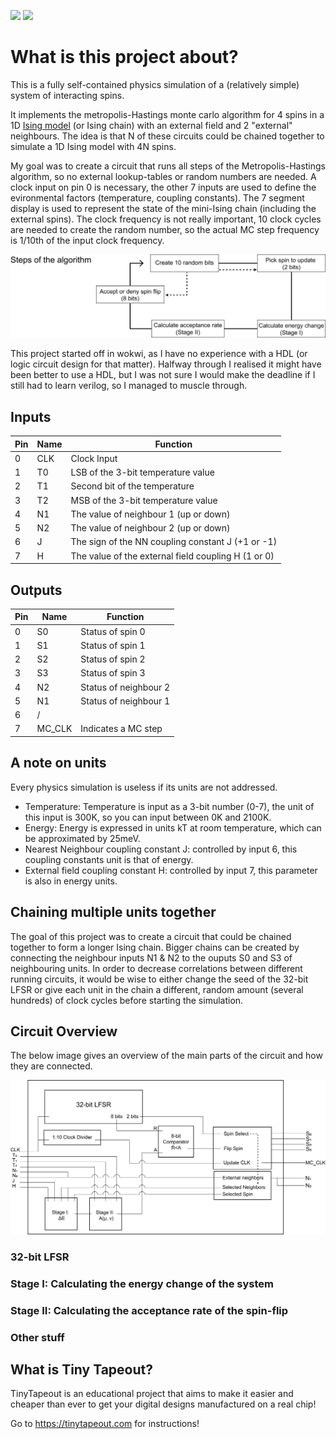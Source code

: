 ![](../../workflows/gds/badge.svg) ![](../../workflows/docs/badge.svg)

# What is this project about?

This is a fully self-contained physics simulation of a (relatively simple) system of interacting spins.

It implements the metropolis-Hastings monte carlo algorithm for 4 spins in a 1D [Ising model](https://en.wikipedia.org/wiki/Ising_model) (or Ising chain) with an external field and 2 "external" neighbours. The idea is that N of these circuits could be chained together to simulate a 1D Ising model with 4N spins.

My goal was to create a circuit that runs all steps of the Metropolis-Hastings algorithm, so no external lookup-tables or random numbers are needed. 
A clock input on pin 0 is necessary, the other 7 inputs are used to define the evironmental factors (temperature, coupling constants). The 7 segment display
is used to represent the state of the mini-Ising chain (including the external spins). The clock frequency is not really important, 10 clock cycles are needed to create the random number, so the actual MC step frequency is 1/10th of the input clock frequency.


<img src="Algorithm_view2.png" width="1000">

  
This project started off in wokwi, as I have no experience with a HDL (or logic circuit design for that matter). Halfway through I realised it might have been better to use a HDL, but I was not sure I would make the deadline if I still had to learn verilog, so I managed to muscle through.

## Inputs
|Pin|Name|Function                                           |
|--|-----|---------------------------------------------------|
|0 |CLK  |Clock Input                                        |
|1 |T0   |LSB of the 3-bit temperature value                 |
|2 |T1   |Second bit of the temperature                      |
|3 |T2   |MSB of the 3-bit temperature value                 |
|4 |N1   |The value of neighbour 1 (up or down)              |
|5 |N2   |The value of neighbour 2 (up or down)              |
|6 |J    |The sign of the NN coupling constant J (+1 or -1)  |
|7 |H    |The value of the external field coupling H (1 or 0)|

## Outputs
|Pin|Name |Function                     |
|--|------|-----------------------------|
|0 |S0    |Status of spin 0             |
|1 |S1    |Status of spin 1             |
|2 |S2    |Status of spin 2             |
|3 |S3    |Status of spin 3             |
|4 |N2    |Status of neighbour 2        |
|5 |N1    |Status of neighbour 1        |
|6 |/     |                             |
|7 |MC_CLK|Indicates a MC step          |

## A note on units
Every physics simulation is useless if its units are not addressed.
* Temperature: Temperature is input as a 3-bit number (0-7), the unit of this input is 300K, so you can input between 0K and 2100K.
* Energy: Energy is expressed in units kT at room temperature, which can be approximated by 25meV.
* Nearest Neighbour coupling constant J: controlled by input 6, this coupling constants unit is that of energy.
* External field coupling constant H: controlled by input 7, this parameter is also in energy units.

## Chaining multiple units together
The goal of this project was to create a circuit that could be chained together to form a longer Ising chain. Bigger chains can be created by connecting the neighbour inputs N1 & N2 to the ouputs S0 and S3 of neighbouring units. In order to decrease correlations between different running circuits, it would be wise to either change the seed of the 32-bit LFSR or give each unit in the chain a different, random amount (several hundreds) of clock cycles before starting the simulation.

## Circuit Overview
The below image gives an overview of the main parts of the circuit and how they are connected.

![](Overview_2.png)

### 32-bit LFSR
### Stage I: Calculating the energy change of the system
### Stage II: Calculating the acceptance rate of the spin-flip
### Other stuff

## What is Tiny Tapeout?

TinyTapeout is an educational project that aims to make it easier and cheaper than ever to get your digital designs manufactured on a real chip!

Go to https://tinytapeout.com for instructions!
